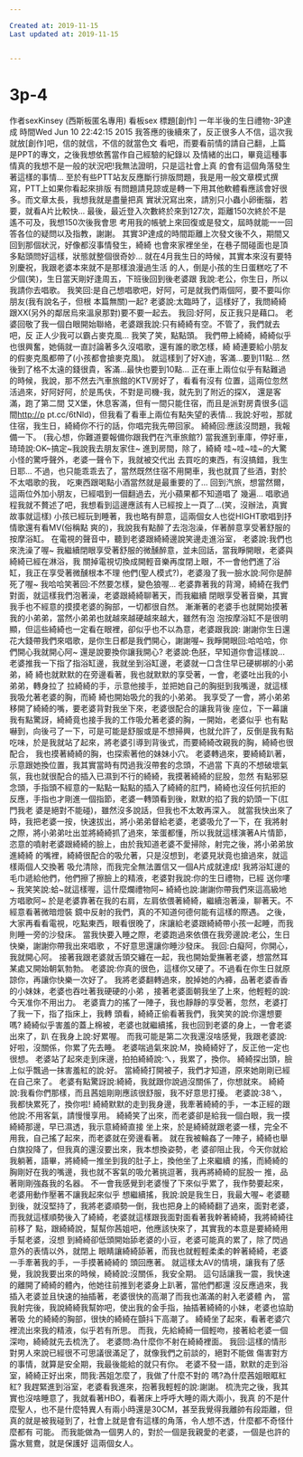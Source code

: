 ```yaml
---

Created at: 2019-11-15
Last updated at: 2019-11-15


---
```


# 3p-4


作者sexKinsey (西斯板匿名專用)
看板sex
標題\[創作\] 一年半後的生日禮物-3P達成
時間Wed Jun 10 22:42:15 2015
我答應的後續來了，反正很多人不信，這次我就放\[創作\]吧，信的就信，不信的就當色文 看吧，而要看前情的請自己翻，上篇是PPT的專文，之後我想依舊當作自己經驗的紀錄以 及情緒的出口，畢竟這種事情真的我想不是一般的狀況吧!我無法證明，只是這社會上真 的會有這個角落發生著這樣的事情... 至於有些PTT站友反應斷行排版問題，我是用一般文章模式撰寫，PTT上如果你看起來排版 有問題請見諒或是轉一下用其他軟體看應該會好很多。而文章太長，我想我就是盡量把真 實狀況寫出來，請別只小蟲小卵衝腦，若要，就看A片比較快... 最後，最近登入次數終於來到127次，距離150次終於不是遙不可及，我想150次後我會思 考用我的帳號上來回復或是發文，屆時就能一一回答各位的疑問以及指教，謝謝。 其實3P達成的時間距離上次發文後不久，期間又回到那個狀況，好像都沒事情發生，綺綺 也會來家裡坐坐，在巷子間碰面也是頂多點頭問好這樣，狀態就整個很奇妙... 就在4月我生日的時候，其實本來沒有要特別慶祝，我跟老婆本來就不是那樣浪漫過生活 的人，倒是小孩的生日蛋糕吃了不少個(笑)，生日當天剛好逢周五，下班後回到後老婆跟 我說:老公，你生日，所以我請你去唱歌。 我笑回:是自己想唱歌吧，好阿，可是就我們兩個阿，要不要叫你朋友(我有說名子，但根 本篇無關)一起? 老婆說:太臨時了，這樣好了，我問綺綺跟XX(另外的鄰居烏來溫泉那對)要不要一起去。 我回:好阿，反正我只是藉口。 老婆回敬了我一個白眼開始聯絡，老婆跟我說:只有綺綺有空。不管了，我們就去吧，反 正人少我可以霸占麥克風... 我笑了笑，點點頭。 我們帶上綺綺，綺綺似乎也很興奮，她倆就一直討論著多久沒唱歌，還有誰的歌怎樣，綺 綺連要給小朋友的假麥克風都帶了(小孩都會搶麥克風)。 就這樣到了好X迪，客滿...要到11點... 然後到了格不太遠的錢很貴，客滿...最快也要到10點... 正在車上兩位似乎有點難過的時候，我說，那不然去汽車旅館的KTV房好了，看看有沒有 位置，這兩位忽然活過來，好阿好阿，於是馬伕，不對是司機-我，就先到了附近的探X， 還是客滿，跑了第二間 艾X堡，休息客滿，但有一間只能住宿，而且是派對房貴很多(這 間<http://p> pt.cc/6tNld)，但我看了看車上兩位有點失望的表情... 我說:好啦，那就住宿，我生日，綺綺你不行的話，你唱完我先帶回家。 綺綺回:應該沒問題，我報備一下。 (我心想，你難道要報備你跟我們在汽車旅館?) 當我進到車庫，停好車，琦琦說:OK~搞定~我說我去朋友家住~ 進到房間，除了，綺綺 哇~哇~哇~的大驚小怪的驚呼聲外，老婆一聲令下，我就被交代出 去買吃的東西，有沒搞錯，我生日耶... 不過，也只能乖乖去了，當然既然住宿不用開車，我也就買了些酒，對於不太唱歌的我， 吃東西跟喝點小酒當然就是最重要的了... 回到汽旅，想當然爾，這兩位外加小朋友，已經唱到一個翻過去，光小蘋果都不知道唱了 幾遍... 唱歌過程我就不贅述了吧，我想看到這邊應該有人已經按上一頁了...(笑，沒辦法，真實 故事就這樣) 小孩已經玩到睡著，我也略有醉意，這兩個女人也從HIGHT歌唱到抒情歌還有看MV(俗稱點 爽的)，我說我有點醉了去泡泡澡，伴著醉意享受著舒服的按摩浴缸。 在電視的聲音中，聽到老婆跟綺綺邊說笑邊走進浴室， 老婆說:我們也來洗澡了喔~ 我繼續閉眼享受著舒服的微醺醉意，並未回話，當我睜開眼，老婆與綺綺已經在淋浴，我 關掉電視切換成開輕音樂再度閉上眼，不一會他們進了浴缸，我正在享受著微醺根本不理 他們(聖人模式?)，老婆潑了我一臉水說:阿你是醉死了喔~ 我哈哈笑著回:不然要怎樣，變色狼喔... 老婆靠著我的背灣，綺綺在我們對面，就這樣我們泡著澡，老婆跟綺綺聊著天，而我繼續 閉眼享受著音樂，其實我手也不經意的摸摸老婆的胸部，一切都很自然。 漸漸著的老婆手也就開始摸著我的小弟弟，當然小弟弟也就越來越硬越來越大，雖然有泡 泡按摩浴缸不是很明顯，但這些綺綺也一定看在眼裡，卻似乎也不以為意，老婆跟我說: 謝謝你生日還花大錢帶我們來唱歌，是你生日都是我們開心，謝謝喔~ 我睜開眼回:哈哈哈，你們開心我就開心阿~ 還是說要換你讓我開心? 老婆說:色胚，早知道你會這樣說... 老婆推我一下指了指浴缸邊，我就坐到浴缸邊，老婆就一口含住早已硬梆梆的小弟弟，綺 綺也就默默的在旁邊看著，我也就默默的享受著，一會，老婆吐出我的小弟弟，轉身拉了 拉綺綺的手，示意他接手，並把她自己的胸挺到我嘴邊，就這樣我吸允著老婆的胸，而綺 綺也開始吸允的我的小弟弟。 我享受了一會，將小弟弟移開了綺綺的嘴，要老婆背對我坐下來，老婆很配合的讓我背後 座位，下一幕讓我有點驚訝，綺綺竟也接手我的工作吸允著老婆的胸，一開始，老婆似乎 也有點嚇到，向後弓了一下，可是可能是舒服或是不想掃興，也就允許了，反倒是我有點 吃味，於是我就站了起來，將老婆引導到背後式，而要綺綺改親我的胸，綺綺也很配合， 我也摸著綺綺的胸，也探索著他的妹妹小穴。 老婆轉過來，要綺綺趴著，示意跟她換位置，我其實當時有閃過我沒帶套的念頭，不過當 下真的不想破壞氣氛，我也就很配合的插入已濕到不行的綺綺，我摸著綺綺的屁股，忽然 有點邪惡念頭，手指頭不經意的一點點一點點的插入了綺綺的肛門，綺綺也沒任何抗拒的 反應，手指也才剛進一個指節，老婆一轉頭看到後，默默的掐了我的奶頭一下(肛門我老 婆是絕對不能碰)，雖然沒多說話，但我也不太敢再深入。 就當我快出來了時，我把老婆一按，快速拔出，將小弟弟督給老婆，老婆吸允了一下，在 我將射之際，將小弟弟吐出並將綺綺抓了過來，笨蛋都懂，所以我就這樣演著A片情節， 恣意的噴射老婆跟綺綺的臉上，由於我知道老婆不愛掃除，射完之後，將小弟弟放進綺綺 的嘴裡，綺綺很配合的吸允著，只是沒想到，老婆見狀竟也搶過來，就這樣兩個人交換著 吸允清除，而我完全無法置信又一個A片成就達成! 我將浴缸邊的毛巾遞給他們，他們擦了擦臉上的精液，老婆對我說:你的生日禮物，已經 送你嘍~ 我笑笑說:蛤~就這樣喔，這什麼爛禮物阿~ 綺綺也說:謝謝你帶我們來這高級地方唱歌阿~ 於是老婆靠著在我的右肩，左肩依偎著綺綺，繼續泡著澡，聊著天。不經意看著微暗燈裝 鏡中反射的我們，真的不知道何德何能有這樣的際遇。 之後，大家再看看電視，吃點東西，眼看很晚了，床讓給老婆跟綺綺帶小孩一起睡，而我 則睡一旁的沙發床。 當我快要入睡之際，老婆跑過來依偎在我旁邊說:老公，生日快樂，謝謝你帶我出來唱歌 ，不好意思還讓你睡沙發床。 我回:白癡阿，你開心，我就開心阿。 接著我跟老婆就舌頭交纏在一起，我也開始愛撫著老婆，想當然耳某處又開始朝氣勃勃。 老婆說:你真的很色，這樣你又硬了。不過看在你生日就原諒你，再讓你快樂一次好了。 我將老婆翻轉過來，脫掉她的內褲，品著老婆香香的小妹妹，老婆也吞吐著我硬硬的小弟 ，接著老婆面朝我坐了上來，他輕輕的說:今天准你不用出力。 老婆賣力的搖了一陣子，我也靜靜的享受著，忽然，老婆打了我一下，指了指床上，我轉 頭看，綺綺正偷看著我們，我笑笑的說:你還想要嗎? 綺綺似乎害羞的蓋上棉被，老婆也就繼續搖，我也回到老婆的身上，一會老婆出來了，趴 在我身上說:好累喔。 而我可能是第二次我還沒啥感覺，我跟老婆說:好啦，沒關係，你累了先去睡。 老婆喘過氣來說:M，換綺綺好了，反正他一定也很想。 老婆站了起來走到床邊，拍拍綺綺說:ㄟ，我累了，換你。 綺綺探出頭，臉上似乎飄過一抹害羞紅的說:好。 當綺綺打開被子，我們才知道，原來她剛剛已經在自己來了。 老婆有點驚訝說:綺綺，我就跟你說過沒關係了，你想就來。 綺綺說:我看你們那樣，而且茜姐剛剛應該很舒服，我不好意思打擾。 老婆說:38ㄟ，我都快累死了，換你啦! 綺綺默默的走到我身邊，我牽著綺綺的手，一本正經的跟他說:不用客氣，請慢慢享用。 綺綺笑了出來，而老婆卻是給我一個白眼，我一摸綺綺那邊，早已濕透，我示意綺綺直接 坐上來，於是綺綺就跟老婆一樣，完全不用我，自己搖了起來，而老婆就在旁邊看著。 就在我被輪姦了一陣子，綺綺也舉白旗投降了，但我真的還沒要出來，我本想換姿勢，老 婆卻阻止我，今天你就給我躺著，語畢，將綺綺一推坐到我的肚子上，換他坐了上來繼續 的搖，而綺綺的胸剛好在我的嘴邊，我也就不客氣的吸允著挑逗著，我再將綺綺的屁股一 推，品著剛剛強姦我的名器。 不一會我感覺到老婆慢了下來似乎累了，我作勢要起來，老婆用動作壓著不讓我起來似乎 想繼續搖，我說:說是我生日，我最大喔~ 老婆聽到後，就沒堅持了，我將老婆順勢一倒，我也把身上的綺綺翻了過來，面對老婆， 而我就這樣順勢後入了綺綺，老婆就這樣跟我面對面看著我幹著綺綺，我將綺綺往前移了 點，跟綺綺說，幫幫你茜姐吧，他應該快來了，其實我的本意是要綺綺用手幫老婆，沒想 到綺綺卻低頭開始舔老婆的小豆，老婆可能真的累了，除了閃過意外的表情以外，就閉上 眼睛讓綺綺舔著，而我也就輕輕柔柔的幹著綺綺，老婆一手牽著我的手，一手摸著綺綺的 頭回應著。 就這樣太AV的情境，讓我有了感覺，我說我要出來的時候，綺綺說:沒關係，我安全期。 這句話讓我一震，我快速的離開了綺綺的體內，他她往前推到老婆身上趴著，當他們都還 沒反應過來，我插入老婆並且快速的抽插著，老婆很快的高潮了而我也滿滿的射入老婆體 內， 當我射完後，我說綺綺我幫妳吧，使出我的金手指，抽插著綺綺的小妹，老婆也協助著吸 允的綺綺的胸部，很快的綺綺在顫抖下高潮了。 綺綺坐了起來，看著老婆穴裡流出來我的精液，似乎若有所思。 而我，先給綺綺一個輕吻，接著給老婆一個深吻，綺綺就先去梳洗了。 老婆問:為什麼你不射在綺綺裡面。 我回:這樣的情形對男人來說已經很不可思議很滿足了，就像我們之前談的，絕對不能做 傷害對方的事情，就算是安全期，我最後能給的就只有你。 老婆不發一語，默默的走到浴室，綺綺正好出來，問我:茜姐怎麼了，我做了什麼不對的 嗎?為什麼茜姐眼眶紅紅? 我趕緊進到浴室，老婆看我進來，抱著我輕輕的說:謝謝。 梳洗完之後，我其實也沒啥睡意了，我就看著HBO，看著床上呼呼大睡的兩大兩小，我真 的不是什麼聖人，也不是什麼特異人有兩小時還是30CM，甚至我覺得我離帥有段距離，但 真的就是被我碰到了，社會上就是會有這樣的角落，令人想不透，什麼都不奇怪什麼都有 可能。 而我能做為一個男人的，對於一個是我親愛的老婆，一個是也許的露水鴛鴦，就是保護好 這兩個女人。


